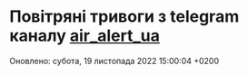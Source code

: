 # Повітряні тривоги з telegram каналу [air_alert_ua](https://t.me/air_alert_ua)

Оновлено:
субота, 19 листопада 2022 15:00:04 +0200
